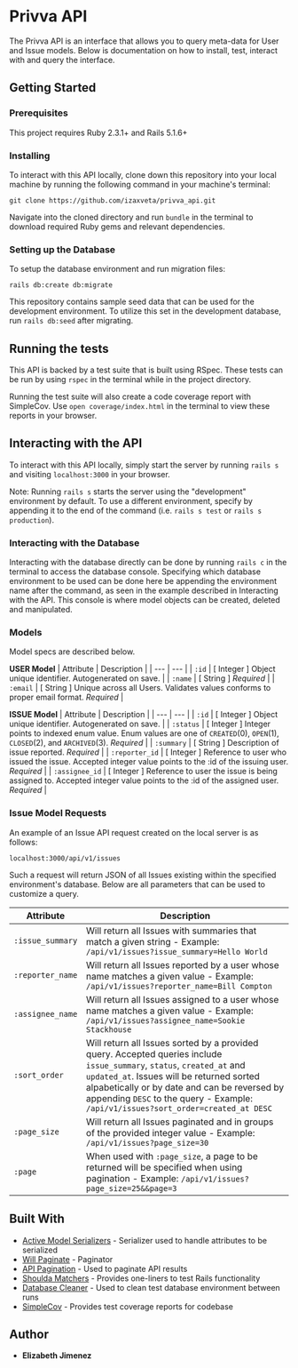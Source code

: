 # Privva API

The Privva API is an interface that allows you to query meta-data for User and Issue models. Below is documentation on how to install, test, interact with and query the interface.

## Getting Started

### Prerequisites

This project requires Ruby 2.3.1+ and Rails 5.1.6+

### Installing
To interact with this API locally, clone down this repository into your local machine by running the following command in your machine's terminal:
```
git clone https://github.com/izaxveta/privva_api.git
```

Navigate into the cloned directory and run `bundle` in the terminal to download required Ruby gems and relevant dependencies.

### Setting up the Database

To setup the database environment and run migration files:

```
rails db:create db:migrate
```

This repository contains sample seed data that can be used for the development environment. To utilize this set in the development database, run `rails db:seed` after migrating.

## Running the tests

This API is backed by a test suite that is built using RSpec. These tests can be run by using `rspec` in the terminal while in the project directory.

Running the test suite will also create a code coverage report with SimpleCov. Use `open coverage/index.html` in the terminal to view these reports in your browser.

## Interacting with the API

To interact with this API locally, simply start the server by running `rails s` and visiting `localhost:3000` in your browser.

Note: Running `rails s` starts the server using the "development" environment by default. To use a different environment, specify by appending it to the end of the command (i.e. `rails s test` or `rails s production`).

### Interacting with the Database

Interacting with the database directly can be done by running `rails c` in the terminal to access the database console. Specifying which database environment to be used can be done here be appending the environment name after the command, as seen in the example described in Interacting with the API. This console is where model objects can be created, deleted and manipulated.

### Models

Model specs are described below.

**USER Model**
| Attribute | Description |
| --- | --- |
| `:id` | [ Integer ] Object unique identifier. Autogenerated on save. |
| `:name` | [ String ] *Required* |
| `:email` | [ String ] Unique across all Users. Validates values conforms to proper email format. *Required*  |

**ISSUE Model**
| Attribute | Description |
| --- | --- |
| `:id` | [ Integer ] Object unique identifier. Autogenerated on save. |
| `:status` | [ Integer ] Integer points to indexed enum value. Enum values are one of `CREATED`(0), `OPEN`(1), `CLOSED`(2), and `ARCHIVED`(3). *Required*  |
| `:summary` | [ String ] Description of issue reported. *Required* |
| `:reporter_id` | [ Integer ] Reference to user who issued the issue. Accepted integer value points to the :id of the issuing user. *Required* |
| `:assignee_id` | [ Integer ] Reference to user the issue is being assigned to. Accepted integer value points to the :id of the assigned user. *Required* |

### Issue Model Requests

An example of an Issue API request created on the local server is as follows:

```
localhost:3000/api/v1/issues
```

Such a request will return JSON of all Issues existing within the specified environment's database. Below are all parameters that can be used to customize a query.

| Attribute | Description |
| --- | --- |
| `:issue_summary` | Will return all Issues with summaries that match a given string - Example: `/api/v1/issues?issue_summary=Hello World` |
| `:reporter_name` | Will return all Issues reported by a user whose name matches a given value - Example: `/api/v1/issues?reporter_name=Bill Compton` |
| `:assignee_name` | Will return all Issues assigned to a user whose name matches a given value - Example: `/api/v1/issues?assignee_name=Sookie Stackhouse` |
| `:sort_order` | Will return all Issues sorted by a provided query. Accepted queries include `issue_summary`, `status`,  `created_at` and `updated_at`. Issues will be returned sorted alpabetically or by date and can be reversed by appending `DESC` to the query - Example: `/api/v1/issues?sort_order=created_at DESC` |
| `:page_size` | Will return all Issues paginated and in groups of the provided integer value - Example: `/api/v1/issues?page_size=30` |
| `:page` | When used with `:page_size`, a page to be returned will be specified when using pagination - Example: `/api/v1/issues?page_size=25&&page=3`|


## Built With

* [Active Model Serializers](https://github.com/rails-api/active_model_serializers) - Serializer used to handle attributes to be serialized
* [Will Paginate](https://github.com/mislav/will_paginate) - Paginator
* [API Pagination](https://github.com/davidcelis/api-pagination) - Used to paginate API results
* [Shoulda Matchers](https://github.com/thoughtbot/shoulda-matchers) - Provides one-liners to test Rails functionality
* [Database Cleaner](https://github.com/DatabaseCleaner/database_cleaner) - Used to clean test database environment between runs
* [SimpleCov](https://github.com/colszowka/simplecov) - Provides test coverage reports for codebase

## Author

* **Elizabeth Jimenez**